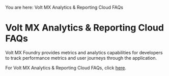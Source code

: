                             

You are here: Volt MX Analytics & Reporting Cloud FAQs

Volt MX  Analytics & Reporting Cloud FAQs
=====================================

Volt MX  Foundry provides metrics and analytics capabilities for developers to track performance metrics and user journeys through the application.

For Volt MX Analytics & Reporting Cloud FAQs, click [here](https://support.hcltechsw.com/csm?id=kb_article&sysparm_article=KB0083583).
